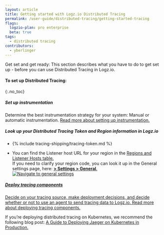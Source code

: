 ```yaml
---
layout: article
title: Getting started with Logz.io Distributed Tracing
permalink: /user-guide/distributed-tracing/getting-started-tracing
flags:
  logzio-plan: pro enterprise
  beta: true
tags:
  - distributed tracing
contributors:
  - yberlinger
---
```

Get set and get ready: This section describes what you have to do to get set up - before you can use Distributed Tracing in Logz.io.


#### To set up Distributed Tracing: 
{:.no_toc}  

<div class="tasklist">

##### Set up instrumentation
Determine the best instrumentation strategy for your system: Manual or automatic instrumentation.
<a href="/user-guide/distributed-tracing/tracing-instrumentation.html" target ="_blank"> Read more about setting up instrumentation.</a>

##### Look up your Distributed Tracing Token and Region information in Logz.io
+  {% include tracing-shipping/tracing-token.md %}

+ You can find the Listener host URL for your region in the <a href="/user-guide/accounts/account-region.html#available-regions" target ="_blank"> Regions and Listener Hosts table.</a> <br> If you need to clarify your region code, you can look it up in the General settings page, here:  <a href="https://app.logz.io/#/dashboard/settings/general" target ="_blank"> **<i class="li li-gear"></i> > Settings > General**.
    ![Navigate to general settings](https://dytvr9ot2sszz.cloudfront.net/logz-docs/distributed-tracing/general-settings1.png)

##### Deploy tracing components
Decide on your tracing source, make deployment decisions, and decide whether or not to use an agent to send tracing data to Logz.io.
<a href="/user-guide/distributed-tracing/deploying-components.html" target ="_blank"> Read more about deploying tracing components.</a>

If you’re deploying distributed tracing on Kubernetes, we recommend the following blog post: <a href="https://logz.io/blog/jaeger-kubernetes-best-practices/" target ="_blank">A Guide to Deploying Jaeger on Kubernetes in Production. </a>








